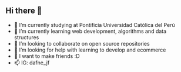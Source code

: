 ## Hi there 👋
- 🔭 I’m currently studying at Pontificia Universidad Católica del Perú
- 🌱 I’m currently learning web development, algorithms and data structures
- 👯 I’m looking to collaborate on open source repositories
- 🤔 I’m looking for help with learning to develop and ecommerce
- 💬 I want to make friends :D
- 📫 IG: dafne_jf
<!--
**dafne-janampa/dafne-janampa** is a ✨ _special_ ✨ repository because its `README.md` (this file) appears on your GitHub profile.

Here are some ideas to get you started:

- 🔭 I’m currently working on ...
- 🌱 I’m currently learning ...
- 👯 I’m looking to collaborate on ...
- 🤔 I’m looking for help with ...
- 💬 Ask me about ...
- 📫 How to reach me: ...
- 😄 Pronouns: ...
- ⚡ Fun fact: ...
-->
